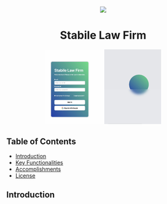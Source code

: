 <p align="center">
<!--     <a href=""><img src="" /></a>
    <a href=""><img src=""/></a>
    <a href=""><img src="" /></a>
    <a href=""><img src="" /></a> -->
    <br>
    <a href=""><img src="https://badgen.net/github/commits/jonrosenblum/StabileLF" /></a>
</p>

<h1 align="center"><b>Stabile Law Firm</b></h1>
<h4 align="center"></h4>

<p align="center">
    <img src="./assets/projectbanner.png" alt="Project Logo" width="60%" height="60%"/>
</p>

## Table of Contents

- [Introduction](#Introduction)
- [Key Functionalities](#Key-Functionalities)
- [Accomplishments](#Accomplishments)
- [License](#License)

## Introduction
